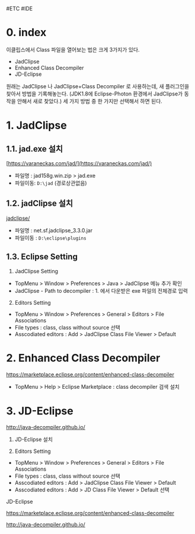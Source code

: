 #ETC #IDE

# 0. index 
이클립스에서 Class 파일을 열어보는 법은 크게 3가지가 있다.
 - JadClipse 
 - Enhanced Class Decompiler
 - JD-Eclipse

원래는 JadClipse 나 JadClipse+Class Decompiler 로 사용하는데, 새 플러그인을 찾아서 방법을 기록해놓는다. (JDK1.8에 Eclipse-Photon 환경에서 JadClipse가 동작을 안해서 새로 찾았다.) 세 가지 방법 중 한 가지만 선택해서 하면 된다. 



# 1. JadClipse
## 1.1. jad.exe 설치
[https://varaneckas.com/jad/](https://varaneckas.com/jad/)
-   파일명 : jad158g.win.zip > jad.exe
-   파일이동: `D:\jad` (경로상관없음)

## 1.2. jadClipse 설치
[jadclipse/](https://sourceforge.net/projects/jadclipse/)
-   파일명 : net.sf.jadclipse\_3.3.0.jar
-   파일이동 : `D:\eclipse\plugins`

## 1.3. Eclipse Setting
1) JadClipse Setting 
-   TopMenu > Window > Preferences > Java > JadClipse 메뉴 추가 확인
-   JadClipse - Path to decompiler : 1. 에서 다운받은 exe 파일의 전체경로 입력
2) Editors Setting
-   TopMenu > Window > Preferences > General > Editors > File Associations 
-   File types : class, class without source 선택 
-   Asscodiated editors : Add > JadClipse Class File Viewer > Default 


# 2. Enhanced Class Decompiler
https://marketplace.eclipse.org/content/enhanced-class-decompiler
-   TopMenu > Help > Eclipse Marketplace : class decompiler 검색 설치

# 3. JD-Eclipse
http://java-decompiler.github.io/
1) JD-Eclipse 설치

2) Editors Setting
-   TopMenu > Window > Preferences > General > Editors > File Associations 
-   File types : class, class without source 선택 
-   Asscodiated editors : Add > JadClipse Class File Viewer > Default 
-   Asscodiated editors : Add > JD Class File Viewer > Default 선택 


JD-Eclipse




https://marketplace.eclipse.org/content/enhanced-class-decompiler

http://java-decompiler.github.io/
